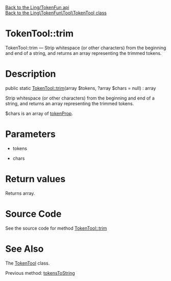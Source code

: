 [Back to the Ling/TokenFun api](https://github.com/lingtalfi/TokenFun/blob/master/doc/api/Ling/TokenFun.md)<br>
[Back to the Ling\TokenFun\Tool\TokenTool class](https://github.com/lingtalfi/TokenFun/blob/master/doc/api/Ling/TokenFun/Tool/TokenTool.md)


TokenTool::trim
================



TokenTool::trim — Strip whitespace (or other characters) from the beginning and end of a string, and returns an array representing the trimmed tokens.




Description
================


public static [TokenTool::trim](https://github.com/lingtalfi/TokenFun/blob/master/doc/api/Ling/TokenFun/Tool/TokenTool/trim.md)(array $tokens, ?array $chars = null) : array




Strip whitespace (or other characters) from the beginning and end of a string, and returns an array representing the trimmed tokens.

$chars is an array of [tokenProp](https://github.com/lingtalfi/TokenFun/blob/master/doc/pages/conception-notes.md#tokenprop).




Parameters
================


- tokens

    

- chars

    


Return values
================

Returns array.








Source Code
===========
See the source code for method [TokenTool::trim](https://github.com/lingtalfi/TokenFun/blob/master/Tool/TokenTool.php#L314-L319)


See Also
================

The [TokenTool](https://github.com/lingtalfi/TokenFun/blob/master/doc/api/Ling/TokenFun/Tool/TokenTool.md) class.

Previous method: [tokensToString](https://github.com/lingtalfi/TokenFun/blob/master/doc/api/Ling/TokenFun/Tool/TokenTool/tokensToString.md)<br>

